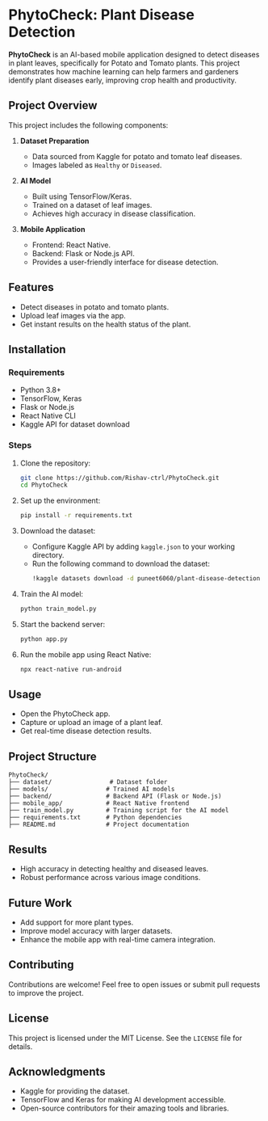 # PhytoCheck: Plant Disease Detection

**PhytoCheck** is an AI-based mobile application designed to detect diseases in plant leaves, specifically for Potato and Tomato plants. This project demonstrates how machine learning can help farmers and gardeners identify plant diseases early, improving crop health and productivity.

## Project Overview

This project includes the following components:

1. **Dataset Preparation**
   - Data sourced from Kaggle for potato and tomato leaf diseases.
   - Images labeled as `Healthy` or `Diseased`.

2. **AI Model**
   - Built using TensorFlow/Keras.
   - Trained on a dataset of leaf images.
   - Achieves high accuracy in disease classification.

3. **Mobile Application**
   - Frontend: React Native.
   - Backend: Flask or Node.js API.
   - Provides a user-friendly interface for disease detection.

## Features

- Detect diseases in potato and tomato plants.
- Upload leaf images via the app.
- Get instant results on the health status of the plant.

## Installation

### Requirements

- Python 3.8+
- TensorFlow, Keras
- Flask or Node.js
- React Native CLI
- Kaggle API for dataset download

### Steps

1. Clone the repository:
   ```bash
   git clone https://github.com/Rishav-ctrl/PhytoCheck.git
   cd PhytoCheck
   ```

2. Set up the environment:
   ```bash
   pip install -r requirements.txt
   ```

3. Download the dataset:
   - Configure Kaggle API by adding `kaggle.json` to your working directory.
   - Run the following command to download the dataset:
     ```bash
     !kaggle datasets download -d puneet6060/plant-disease-detection
     ```

4. Train the AI model:
   ```bash
   python train_model.py
   ```

5. Start the backend server:
   ```bash
   python app.py
   ```

6. Run the mobile app using React Native:
   ```bash
   npx react-native run-android
   ```

## Usage

- Open the PhytoCheck app.
- Capture or upload an image of a plant leaf.
- Get real-time disease detection results.

## Project Structure

```
PhytoCheck/
├── dataset/                # Dataset folder
├── models/                # Trained AI models
├── backend/               # Backend API (Flask or Node.js)
├── mobile_app/            # React Native frontend
├── train_model.py         # Training script for the AI model
├── requirements.txt       # Python dependencies
├── README.md              # Project documentation
```

## Results

- High accuracy in detecting healthy and diseased leaves.
- Robust performance across various image conditions.

## Future Work

- Add support for more plant types.
- Improve model accuracy with larger datasets.
- Enhance the mobile app with real-time camera integration.

## Contributing

Contributions are welcome! Feel free to open issues or submit pull requests to improve the project.

## License

This project is licensed under the MIT License. See the `LICENSE` file for details.

## Acknowledgments

- Kaggle for providing the dataset.
- TensorFlow and Keras for making AI development accessible.
- Open-source contributors for their amazing tools and libraries.
